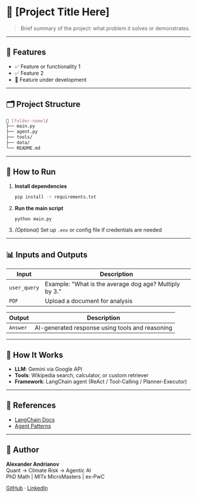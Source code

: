 # 📘 [Project Title Here]

> Brief summary of the project: what problem it solves or demonstrates.

---

## 🔧 Features

- ✅ Feature or functionality 1
- ✅ Feature 2
- 🚧 Feature under development

---

## 🗂️ Project Structure

```bash
📁 [folder-name]/
├── main.py
├── agent.py
├── tools/
├── data/
└── README.md
```

---

## 🚀 How to Run

1. **Install dependencies**
   ```bash
   pip install -r requirements.txt
   ```

2. **Run the main script**
   ```bash
   python main.py
   ```

3. *(Optional)* Set up `.env` or config file if credentials are needed

---

## 📊 Inputs and Outputs

| Input | Description |
|-------|-------------|
| `user_query` | Example: "What is the average dog age? Multiply by 3." |
| `PDF`        | Upload a document for analysis |

| Output | Description |
|--------|-------------|
| `Answer` | AI-generated response using tools and reasoning |

---

## 🧠 How It Works

- **LLM**: Gemini via Google API
- **Tools**: Wikipedia search, calculator, or custom retriever
- **Framework**: LangChain agent (ReAct / Tool-Calling / Planner-Executor)

---

## 📄 References

- [LangChain Docs](https://docs.langchain.com/)
- [Agent Patterns](https://smith.langchain.com/)

---

## 👨 Author

**Alexander Andrianov**  
Quant → Climate Risk → Agentic AI  
PhD Math | MITx MicroMasters | ex-PwC

[GitHub](https://github.com/AndrianovAL) · [LinkedIn](https://www.linkedin.com/in/alexander--andrianov)
